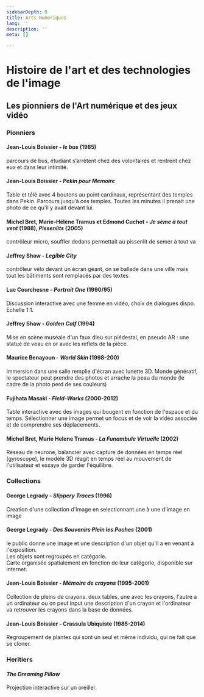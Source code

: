```yaml
---
sidebarDepth: 0
title: Arts Numeriques
lang: ''
description: ''
meta: []

---
```

# Histoire de l'art et des technologies de l'image

## Les pionniers de l'Art numérique et des jeux vidéo

### Pionniers

#### Jean-Louis Boissier - _le bus_ (1985)

parcours de bus, étudiant s’arrêtent chez des volontaires et rentrent chez eux et dans leur intimité.

#### Jean-Louis Boissier - _Pekin pour Memoire_

Table et télé avec 4 boutons au point cardinaux, représentant des temples dans Pekin. Parcours jusqu’à ces temples. Toutes les minutes il prenait une photo de ce qu'il y avait devant lui.

#### Michel Bret, Marie-Hélène Tramus et Edmond Cuchot - _Je sème à tout vent_ (1988), _Pissenlits_ (2005)

contrôleur micro, souffler dedans permettait au pissenlit de semer à tout va

#### Jeffrey Shaw - _Legible City_

contrôleur vélo devant un écran géant, on se ballade dans une ville mais tout les bâtiments sont remplacés par des textes

#### Luc Courchesne - _Portrait One_ (1990/95)

Discussion interactive avec une femme en vidéo, choix de dialogues dispo. Echelle 1:1.

#### Jeffrey Shaw - _Golden Calf_ (1994)

Mise en scène muséale d'un faux dieu sur piédestal, en pseudo AR : une statue de veau en or avec les reflets de la pièce.

#### Maurice Benayoun - _World Skin_ (1998-200)

Immersion dans une salle remplie d'écran avec lunette 3D. Monde génératif, le spectateur peut prendre des photos et arrache la peau du monde (le cadre de la photo perd de ses couleurs)

#### Fujihata Masaki - _Field-Works_ (2000-2012)

Table interactive avec des images qui bougent en fonction de l'espace et du temps. Sélectionner une image permet un focus et de voir la vidéo associée et de comprendre ses déplacements.

#### Michel Bret, Marie Helene Tramus - _La Funambule Virtuelle_ (2002)

Réseau de neurone, balancier avec capture de données en temps réel (gyroscope), le modèle 3D réagit en temps réel au mouvement de l'utilisateur et essaye de garder l'équilibre. 

### Collections

#### George Legrady - _Slippery Traces_ (1996)

Creation d'une collection d'image en selectionnant une à une d'image en image

#### George Legrady - _Des Souvenirs Plein les Poches_ (2001)

le public donne une image et une description d'un objet qu'il a en venant à l'exposition.  
Les objets sont regroupés en catégorie.  
Carte organisée spatialement en fonction de leur catégorie, disponible sur internet.

#### Jean-Louis Boissier - _Mémoire de crayons_ (1995-2001)

Collection de pleins de crayons. deux tables, une avec les crayons,  l'autre a un ordinateur ou on peut input une description d'un crayon et l'ordinateur va retrouver les crayons dans la base de données.

#### Jean-Louis Boissier - Crassula Ubiquiste (1985-2014)

Regroupement de plantes qui sont un seul et même individu, qui ne fait que se cloner.

### Heritiers

#### _The Dreaming Pillow_

Projection interactive sur un oreiller. 